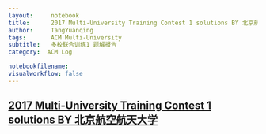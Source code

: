 ```yaml
---
layout:     notebook
title:      2017 Multi-University Training Contest 1 solutions BY 北京航空航天大学
author:     TangYuanqing
tags: 		ACM Multi-University
subtitle:   多校联合训练1 题解报告
category:  ACM Log

notebookfilename:
visualworkflow: false
---
```



## [2017 Multi-University Training Contest 1 solutions BY 北京航空航天大学](http://bestcoder.hdu.edu.cn/blog/2017-multi-university-training-contest-8-solutions-by-%E5%8C%97%E4%BA%AC%E8%88%AA%E7%A9%BA%E8%88%AA%E5%A4%A9%E5%A4%A7%E5%AD%A6/)
